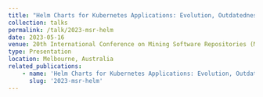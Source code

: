 ```yaml
---
title: "Helm Charts for Kubernetes Applications: Evolution, Outdatedness and Security Risks"
collection: talks
permalink: /talk/2023-msr-helm
date: 2023-05-16
venue: 20th International Conference on Mining Software Repositories (MSR'23)
type: Presentation
location: Melbourne, Australia
related_publications:
    - name: 'Helm Charts for Kubernetes Applications: Evolution, Outdatedness and Security Risks'
      slug: '2023-msr-helm'
---
```

